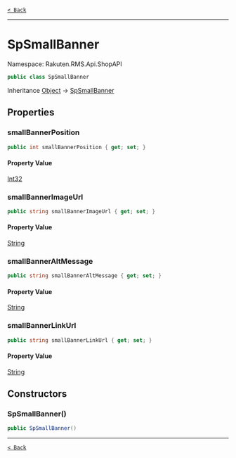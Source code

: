 [`< Back`](./)

---

# SpSmallBanner

Namespace: Rakuten.RMS.Api.ShopAPI

```csharp
public class SpSmallBanner
```

Inheritance [Object](https://docs.microsoft.com/en-us/dotnet/api/system.object) → [SpSmallBanner](./rakuten.rms.api.shopapi.spsmallbanner)

## Properties

### **smallBannerPosition**

```csharp
public int smallBannerPosition { get; set; }
```

#### Property Value

[Int32](https://docs.microsoft.com/en-us/dotnet/api/system.int32)<br>

### **smallBannerImageUrl**

```csharp
public string smallBannerImageUrl { get; set; }
```

#### Property Value

[String](https://docs.microsoft.com/en-us/dotnet/api/system.string)<br>

### **smallBannerAltMessage**

```csharp
public string smallBannerAltMessage { get; set; }
```

#### Property Value

[String](https://docs.microsoft.com/en-us/dotnet/api/system.string)<br>

### **smallBannerLinkUrl**

```csharp
public string smallBannerLinkUrl { get; set; }
```

#### Property Value

[String](https://docs.microsoft.com/en-us/dotnet/api/system.string)<br>

## Constructors

### **SpSmallBanner()**

```csharp
public SpSmallBanner()
```

---

[`< Back`](./)
